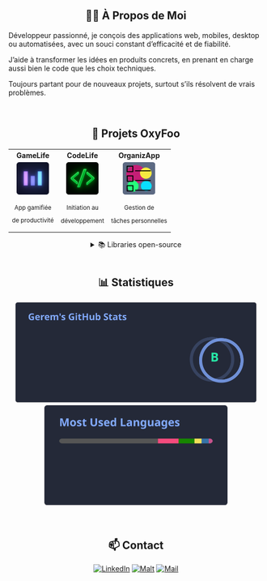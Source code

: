 <h2 align="center">👨‍💻 À Propos de Moi</h2>

Développeur passionné, je conçois des applications web, mobiles, desktop ou automatisées, avec un souci constant d’efficacité et de fiabilité.

J’aide à transformer les idées en produits concrets, en prenant en charge aussi bien le code que les choix techniques.

Toujours partant pour de nouveaux projets, surtout s’ils résolvent de vrais problèmes.

<br>
<div align="center">

## 🚀 Projets OxyFoo

<div align="center">

<table>
  <tr>
    <th align="center">GameLife</th>
    <th align="center">CodeLife</th>
    <th align="center">OrganizApp</th>
  </tr>
  <tr>
    <td align="center">
      <a href="https://github.com/OxyFoo/GameLife">
        <img src="./assets/GameLife.png" alt="GameLife" width="64" />
      </a>
      <sub>
        <p></p>
        <p>App gamifiée</p>
        <p>de productivité</p>
      </sub>
    </td>
    <td align="center">
      <a href="https://github.com/OxyFoo/Code-Life">
        <img src="./assets/codelife.png" alt="CodeLife" width="64" />
      </a>
      <sub>
        <p></p>
        <p>Initiation au</p>
        <p>développement</p>
      </sub>
    </td>
    <td align="center">
      <a href="https://github.com/Gerem66/OrganizApp">
        <img src="./assets/OrganizApp.png" alt="OrganizApp" width="64" />
      </a>
      <sub>
        <p></p>
        <p>Gestion de</p>
        <p>tâches personnelles</p>
      </sub>
    </td>
  </tr>
</table>

<details>
<summary>📚 Libraries open-source</summary>

| 🧰 Tech | 📦 Nom | 📝 Description |
|:--:|:--|:--|
| ![React Native](https://img.shields.io/badge/-React%20Native-20232a?logo=react&logoColor=61dafb&style=flat-square) | [Pinned WebSocket](https://github.com/Gerem66/react-native-pinned-ws) | WebSocket avec **SSL pinning** pour React Native. |
| ![React Native](https://img.shields.io/badge/-React%20Native-20232a?logo=react&logoColor=61dafb&style=flat-square) | [App Control](https://github.com/Gerem66/react-native-app-control) | Contrôle de l’app native (fermeture, redémarrage…) directement depuis JavaScript. |
| ![PHP](https://img.shields.io/badge/-PHP-777BB4?logo=php&logoColor=white&style=flat-square) | [LyricalMind](https://github.com/Gerem66/LyricalMind) | Récupération de paroles synchronisées multi-sources. |
| ![PHP](https://img.shields.io/badge/-PHP-777BB4?logo=php&logoColor=white&style=flat-square) | [PHP-SQL](https://github.com/Gerem66/PHP-SQL) | Une couche d’abstraction simple pour interagir avec des bases SQL en PHP. |
| ![PHP](https://img.shields.io/badge/-PHP-777BB4?logo=php&logoColor=white&style=flat-square) | [SpotifyAPI](https://github.com/Gerem66/SpotifyAPI) | Intégration rapide de l’API Spotify pour vos projets en PHP. |

</details>
</div>

<br>
<h2 align="center">📊 Statistiques</h2>

<a href=""><img src="https://github.com/Gerem66/Gerem66/blob/main/github-stats/output/github-stats.svg" height="200" alt="github-stats" /></a>
<a href=""><img src="https://github.com/Gerem66/Gerem66/blob/main/github-stats/output/github-languages.svg" height="200" alt="github-languages" /></a>

<br>
<h2 align="center">📫 Contact</h2>

<p align="center">
<a href="https://www.linkedin.com/in/gerem"><img src="https://img.shields.io/badge/LinkedIn-blue?style=for-the-badge&logo=linkedin" alt="LinkedIn" /></a>
<a href="https://www.malt.fr/profile/geremylecaplain"><img src="https://img.shields.io/badge/Malt-c14438?style=for-the-badge&logo=malt&logoColor=white" alt="Malt" /></a>
<a href="mailto:contact@geremy.dev"><img src="https://img.shields.io/badge/Mail-D14836?style=for-the-badge&logo=gmail&logoColor=white" alt="Mail" /></a>
</p>
